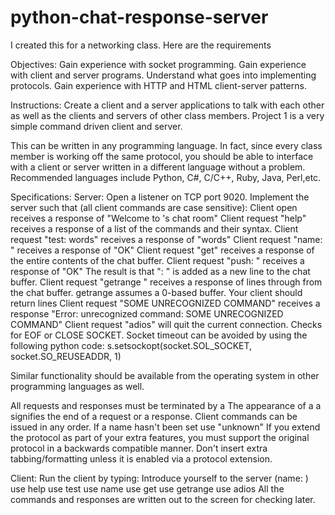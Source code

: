# python-chat-response-server
I created this for a networking class. Here are the requirements

Objectives:
Gain experience with socket programming.
Gain experience with client and server programs.
Understand what goes into implementing protocols.
Gain experience with HTTP and HTML client-server patterns.

Instructions:
Create a client and a server applications to talk with each other as well as the clients and servers of other class members. Project 1 is a very simple command driven client and server.

This can be written in any programming language. In fact, since every class member is working off the same protocol, you should be able to interface with a client or server written in a different language without a problem. Recommended languages include Python, C#, C/C++, Ruby, Java, Perl,etc.

Specifications:
Server:
Open a listener on TCP port 9020.
Implement the server such that (all client commands are case sensitive):
Client open receives a response of "Welcome to <your name>'s chat room<cr><lf>"
Client request "help<cr><lf>" receives a response of a list of the commands and their syntax.
Client request "test: words<cr><lf>" receives a response of "words<cr><lf>"
Client request "name: <chatname><cr><lf>" receives a response of "OK<cr><lf>"
Client request "get<cr><lf>" receives a response of the entire contents of the chat buffer.
Client request "push: <stuff><cr><lf>" receives a response of "OK<cr><lf>" The result is that "<chatname>: <stuff>" is added as a new line to the chat buffer.
Client request "getrange <startline> <endline><cr><lf>" receives a response of lines <startline> through <endline> from the chat buffer. getrange assumes a 0-based buffer. Your client should return lines <startline> <endline>
Client request "SOME UNRECOGNIZED COMMAND<cr><lf>" receives a response "Error: unrecognized command: SOME UNRECOGNIZED COMMAND<cr><lf>"
Client request "adios<cr><lf>" will quit the current connection. Checks for EOF or CLOSE SOCKET.
Socket timeout can be avoided by using the following python code: s.setsockopt(socket.SOL_SOCKET, socket.SO_REUSEADDR, 1)

Similar functionality should be available from the operating system in other programming languages as well.

All requests and responses must be terminated by a <cr><lf>
The appearance of a a <cr><lf> signifies the end of a request or a response.
Client commands can be issued in any order.
If a name hasn't been set use "unknown"
If you extend the protocol as part of your extra features, you must support the original protocol in a backwards compatible manner.
Don't insert extra tabbing/formatting unless it is enabled via a protocol extension.

Client:
Run the client by typing: <yourclientprogram> <ipaddress> <port>
Introduce yourself to the server (name: <name>)
use help
use test
use name
use get
use getrange
use adios
All the commands and responses are written out to the screen for checking later.
